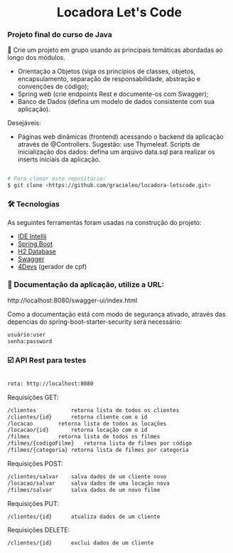 <h1 align="center">Locadora Let's Code</h1>

### Projeto final do curso de Java 

🚀 Crie um projeto em grupo usando as principais temáticas abordadas ao longo dos módulos.



- Orientação a Objetos (siga os princípios de classes, objetos, encapsulamento, separação de responsabilidade, abstração e convenções de código);
- Spring web (crie endpoints Rest e documente-os com Swagger);
- Banco de Dados (defina um modelo de dados consistente com sua aplicação).

Desejáveis:
- Páginas web dinâmicas (frontend) acessando o backend da aplicação através de @Controllers. Sugestão: use Thymeleaf.
Scripts de inicialização dos dados: defina um arquivo data.sql para realizar os inserts iniciais da aplicação.




```bash

# Para clonar este repositório:
$ git clone <https://github.com/gracieleo/locadora-letscode.git>

```

### 🛠 Tecnologias

As seguintes ferramentas foram usadas na construção do projeto:

- [IDE Intellij](https://www.jetbrains.com/pt-br/idea/)
- [Spring Boot](https://spring.io/projects/spring-boot)
- [H2 Database]()
- [Swagger](https://swagger.io/)
- [4Devs](https://www.4devs.com.br/gerador_de_cpf) (gerador de cpf) 


### 📑 Documentação da aplicação, utilize a URL: 

http://localhost:8080/swagger-ui/index.html 

Como a documentação está com modo de segurança ativado, através das depencias do spring-boot-starter-security será necessário:

```bash
usuário:user
senha:password
```




### ☑️ API Rest para testes

```bash

rota: http://localhost:8080

```

Requisições GET: 
```bash
/clientes   		retorna lista de todos os clientes
/clientes/{id}  	retorna cliente com o id 
/locacao		retorna lista de todos as locações 
/locacao/{id}		retorna locação com o id 
/filmes			retorna lista de todos os filmes
/filmes/{codigoFilme}	retorna lista de filmes por código
/filmes/{categoria}	retorna lista de filmes por categoria

```
Requisições POST: 
```bash
/clientes/salvar  	salva dados de um cliente novo
/locacao/salvar		salva dados de uma locação nova
/filmes/salvar		salva dados de um novo filme

```
Requisições PUT: 
```bash
/clientes/{id} 		atualiza dados de um cliente 

```
Requisições DELETE: 
```bash
/clientes/{id} 		exclui dados de um cliente 

```

